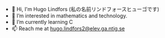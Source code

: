 - 👋 Hi, I'm Hugo Lindfors (私の名前リンドフォースヒューゴです)
- 👀 I’m interested in mathematics and technology.
- 🌱 I’m currently learning C
- 📫 Reach me at hugo.lindfors2@elev.ga.ntig.se

<!---
hugolindfors/hugolindfors is a ✨ special ✨ repository because its `README.md` (this file) appears on your GitHub profile.
You can click the Preview link to take a look at your changes.
--->

<!--- - 💞️ I’m looking to collaborate on ... --->
